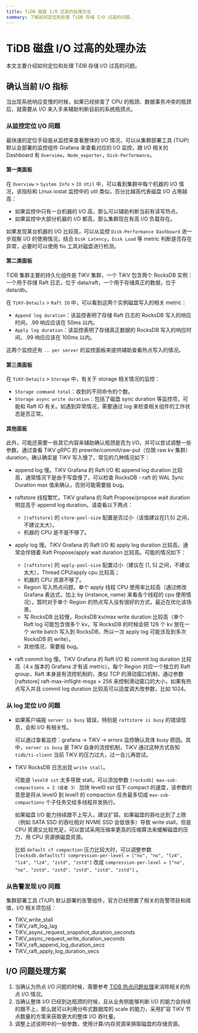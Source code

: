 ```yaml
---
title: TiDB 磁盘 I/O 过高的处理办法
summary: 了解如何定位和处理 TiDB 存储 I/O 过高的问题。
---
```


# TiDB 磁盘 I/O 过高的处理办法

本文主要介绍如何定位和处理 TiDB 存储 I/O 过高的问题。

## 确认当前 I/O 指标

当出现系统响应变慢的时候，如果已经排查了 CPU 的瓶颈、数据事务冲突的瓶颈后，就需要从 I/O 来入手来辅助判断目前的系统瓶颈点。

### 从监控定位 I/O 问题

最快速的定位手段是从监控来查看整体的 I/O 情况，可以从集群部署工具 (TiUP) 默认会部署的监控组件 Grafana 来查看对应的 I/O 监控，跟 I/O 相关的 Dashboard 有 `Overview`，`Node_exporter`，`Disk-Performance`。

#### 第一类面板

在 `Overview` > `System Info` > `IO Util` 中，可以看到集群中每个机器的 I/O 情况，该指标和 Linux iostat 监控中的 util 类似，百分比越高代表磁盘 I/O 占用越高：

- 如果监控中只有一台机器的 I/O 高，那么可以辅助判断当前有读写热点。
- 如果监控中大部分机器的 I/O 都高，那么集群现在有高 I/O 负载存在。

如果发现某台机器的 I/O 比较高，可以从监控 `Disk-Performance Dashboard` 进一步观察 I/O 的使用情况，结合 `Disk Latency`，`Disk Load` 等 metric 判断是否存在异常，必要时可以使用 fio 工具对磁盘进行检测。

#### 第二类面板

TiDB 集群主要的持久化组件是 TiKV 集群，一个 TiKV 包含两个 RocksDB 实例：一个用于存储 Raft 日志，位于 data/raft，一个用于存储真正的数据，位于 data/db。

在 `TiKV-Details` > `Raft IO` 中，可以看到这两个实例磁盘写入的相关 metric：

- `Append log duration`：该监控表明了存储 Raft 日志的 RocksDB 写入的响应时间，.99 响应应该在 50ms 以内。
- `Apply log duration`：该监控表明了存储真正数据的 RocksDB 写入的响应时间，.99 响应应该在 100ms 以内。

这两个监控还有 `.. per server` 的监控面板来提供辅助查看热点写入的情况。

#### 第三类面板

在 `TiKV-Details` > `Storage` 中，有关于 storage 相关情况的监控：

- `Storage command total`：收到的不同命令的个数。
- `Storage async write duration`：包括了磁盘 sync duration 等监控项，可能和 Raft IO 有关。如遇到异常情况，需要通过 log 来检查相关组件的工作状态是否正常。

#### 其他面板

此外，可能还需要一些其它内容来辅助确认瓶颈是否为 I/O，并可以尝试调整一些参数。通过查看 TiKV gRPC 的 prewrite/commit/raw-put（仅限 raw kv 集群）duration，确认确实是 TiKV 写入慢了。常见的几种情况如下：

- append log 慢。TiKV Grafana 的 Raft I/O 和 append log duration 比较高，通常情况下是由于写盘慢了，可以检查 RocksDB - raft 的 WAL Sync Duration max 值来确认，否则可能需要报 bug。
- raftstore 线程繁忙。TiKV grafana 的 Raft Propose/propose wait duration 明显高于 append log duration。请查看以下两点：

    - `[raftstore]` 的 `store-pool-size` 配置是否过小（该值建议在[1,5] 之间，不建议太大）。
    - 机器的 CPU 是不是不够了。

- apply log 慢。TiKV Grafana 的 Raft I/O 和 apply log duration 比较高，通常会伴随着 Raft Propose/apply wait duration 比较高。可能的情况如下：

    - `[raftstore]` 的 `apply-pool-size` 配置过小（建议在 [1, 5] 之间，不建议太大），Thread CPU/apply cpu 比较高；
    - 机器的 CPU 资源不够了。
    - Region 写入热点问题，单个 apply 线程 CPU 使用率比较高（通过修改 Grafana 表达式，加上 by (instance, name) 来看各个线程的 cpu 使用情况），暂时对于单个 Region 的热点写入没有很好的方式，最近在优化该场景。
    - 写 RocksDB 比较慢，RocksDB kv/max write duration 比较高（单个 Raft log 可能包含很多个 kv，写 RocksDB 的时候会把 128 个 kv 放在一个 write batch 写入到 RocksDB，所以一次 apply log 可能涉及到多次 RocksDB 的 write）。
    - 其他情况，需要报 bug。

- raft commit log 慢。TiKV Grafana 的 Raft I/O 和 commit log duration 比较高（4.x 版本的 Grafana 才有该 metric）。每个 Region 对应一个独立的 Raft group，Raft 本身是有流控机制的，类似 TCP 的滑动窗口机制，通过参数 [raftstore] raft-max-inflight-msgs = 256 来控制滑动窗口的大小，如果有热点写入并且 commit log duration 比较高可以适度调大改参数，比如 1024。

### 从 log 定位 I/O 问题

- 如果客户端报 `server is busy` 错误，特别是 `raftstore is busy` 的错误信息，会和 I/O 有相关性。

    可以通过查看监控：grafana -> TiKV -> errors 监控确认具体 busy 原因。其中，`server is busy` 是 TiKV 自身的流控机制，TiKV 通过这种方式告知 `tidb/ti-client` 当前 TiKV 的压力过大，过一会儿再尝试。

- TiKV RocksDB 日志出现 `write stall`。

    可能是 `level0 sst` 太多导致 stall。可以添加参数 `[rocksdb] max-sub-compactions = 2（或者 3）` 加快 level0 sst 往下 compact 的速度，该参数的意思是将从 level0 到 level1 的 compaction 任务最多切成 `max-sub-compactions` 个子任务交给多线程并发执行。

    如果磁盘 I/O 能力持续跟不上写入，建议扩容。如果磁盘的吞吐达到了上限（例如 SATA SSD 的吞吐相对 NVME SSD 会低很多）导致 write stall，但是 CPU 资源又比较充足，可以尝试采用压缩率更高的压缩算法来缓解磁盘的压力，用 CPU 资源换磁盘资源。

    比如 `default cf compaction` 压力比较大时，可以调整参数 `[rocksdb.defaultcf] compression-per-level = ["no", "no", "lz4", "lz4", "lz4", "zstd", "zstd"]` 改成 `compression-per-level = ["no", "no", "zstd", "zstd", "zstd", "zstd", "zstd"]` 。

### 从告警发现 I/O 问题

集群部署工具 (TiUP) 默认部署的告警组件，官方已经预置了相关的告警项目和阈值，I/O 相关项包括：

- TiKV_write_stall
- TiKV_raft_log_lag
- TiKV_async_request_snapshot_duration_seconds
- TiKV_async_request_write_duration_seconds
- TiKV_raft_append_log_duration_secs
- TiKV_raft_apply_log_duration_secs

## I/O 问题处理方案

1. 当确认为热点 I/O 问题的时候，需要参考 [TiDB 热点问题处理](/troubleshoot-hot-spot-issues.md)来消除相关的热点 I/O 情况。
2. 当确认整体 I/O 已经到达瓶颈的时候，且从业务侧能够判断 I/O 的能力会持续的跟不上，那么就可以利用分布式数据库的 scale 的能力，采用扩容 TiKV 节点数量的方案来获取更大的整体 I/O 吞吐量。
3. 调整上述说明中的一些参数，使用计算/内存资源来换取磁盘的存储资源。
